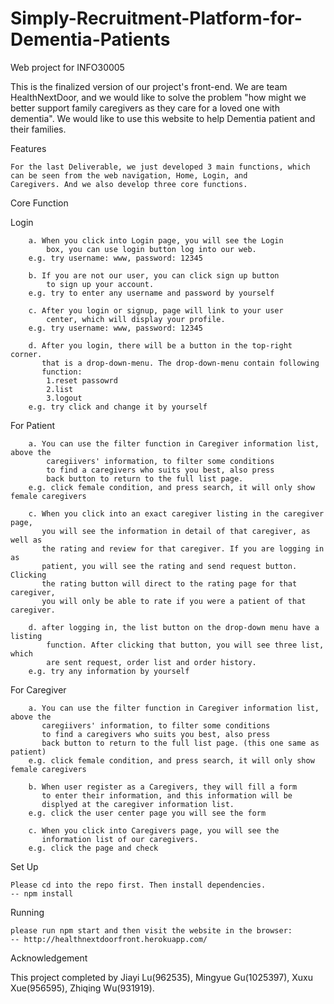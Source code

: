 # Simply-Recruitment-Platform-for-Dementia-Patients
Web project for INFO30005

This is the finalized version of our project's front-end. We are team HealthNextDoor, and we would like to solve the problem "how might we better support family caregivers as they care for a loved one with dementia". We would like to use this website to help Dementia patient and their families.

Features

    For the last Deliverable, we just developed 3 main functions, which can be seen from the web navigation, Home, Login, and           Caregivers. And we also develop three core functions.

Core Function

Login

        a. When you click into Login page, you will see the Login
            box, you can use login button log into our web. 
        e.g. try username: www, password: 12345

        b. If you are not our user, you can click sign up button 
            to sign up your account.
        e.g. try to enter any username and password by yourself

        c. After you login or signup, page will link to your user
            center, which will display your profile. 
        e.g. try username: www, password: 12345

        d. After you login, there will be a button in the top-right corner.
           that is a drop-down-menu. The drop-down-menu contain following 
           function:
            1.reset passowrd
            2.list
            3.logout
        e.g. try click and change it by yourself

For Patient

        a. You can use the filter function in Caregiver information list, above the 
            caregiivers' information, to filter some conditions
            to find a caregivers who suits you best, also press
            back button to return to the full list page.
        e.g. click female condition, and press search, it will only show female caregivers

        c. When you click into an exact caregiver listing in the caregiver page,
           you will see the information in detail of that caregiver, as well as
           the rating and review for that caregiver. If you are logging in as 
           patient, you will see the rating and send request button. Clicking
           the rating button will direct to the rating page for that caregiver,
           you will only be able to rate if you were a patient of that caregiver.

        d. after logging in, the list button on the drop-down menu have a listing
            function. After clicking that button, you will see three list, which
            are sent request, order list and order history.
        e.g. try any information by yourself

For Caregiver

        a. You can use the filter function in Caregiver information list, above the 
           caregiivers' information, to filter some conditions
           to find a caregivers who suits you best, also press
           back button to return to the full list page. (this one same as patient)
        e.g. click female condition, and press search, it will only show female caregivers

        b. When user register as a Caregivers, they will fill a form
           to enter their information, and this information will be
           displyed at the caregiver information list. 
        e.g. click the user center page you will see the form

        c. When you click into Caregivers page, you will see the
           information list of our caregivers.
        e.g. click the page and check

Set Up

    Please cd into the repo first. Then install dependencies.
    -- npm install

Running

    please run npm start and then visit the website in the browser:
    -- http://healthnextdoorfront.herokuapp.com/

Acknowledgement

This project completed by Jiayi Lu(962535), Mingyue Gu(1025397), 
Xuxu Xue(956595), Zhiqing Wu(931919).
